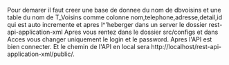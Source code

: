 Pour demarer il faut creer une base de donnee du nom de dbvoisins et une table du nom de T_Voisins comme colonne nom,telephone,adresse,detail,id qui est auto incremente et apres l^'heberger dans un server le dossier rest-api-application-xml 
Apres vous rentez dans le dossier src/configs et dans Acces vous changer uniquement le login et le password.
Apres l'API est bien connecter.
Et le chemin de l'API en local sera http://localhost/rest-api-application-xml/public/.
